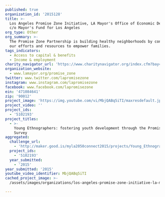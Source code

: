 ```yaml
---
published: true
organization_id: '2015128'
title: >-
  Los Angeles Promise Zone Initiative, LA Mayor's Office of Economic Development
  c/o Mayor's Fund for Los Angeles
org_type: Other
org_summary: >-
  The Promise Zone Partnership is building healthy neighborhoods by connecting
  our efforts and resources to empower families.
tags_indicators:
  - Access to capital & benefits
  - Income & employment
charity_navigator_url: 'https://www.charitynavigator.org/index.cfm?bay=search.profile&ein=471084641'
organization_website:
  - www.lamayor.org/promise_zone
twitter: www.twitter.com/lapromisezone
instagram: www.instagram.com/lapromisezone
facebook: www.facebook.com/lapromisezone
ein: '471084641'
zip: '90012'
project_image: 'https://img.youtube.com/vi/MbjQABq5iTI/maxresdefault.jpg'
project_video: ''
project_ids:
  - '5102193'
project_titles:
  - >-
    Young Ethnographers: fostering youth development through the Promise Zone
    Survey
aggregated:
  challenge_url:
    - 'http://maker.good.is/myla2050connect2015/projects/Young_Ethnographers.html'
  project_ids:
    - '5102193'
  year_submitted:
    - '2015'
year_submitted: '2015'
youtube_video_identifier: MbjQABq5iTI
cached_project_image: >-
  /assets/images/organizations/los-angeles-promise-zone-initiative-la-mayors-office-of-economic-development-c-o-mayors-fund-for-los-angeles/img.youtube.com/vi/MbjQABq5iTI/maxresdefault.jpg

---
```

